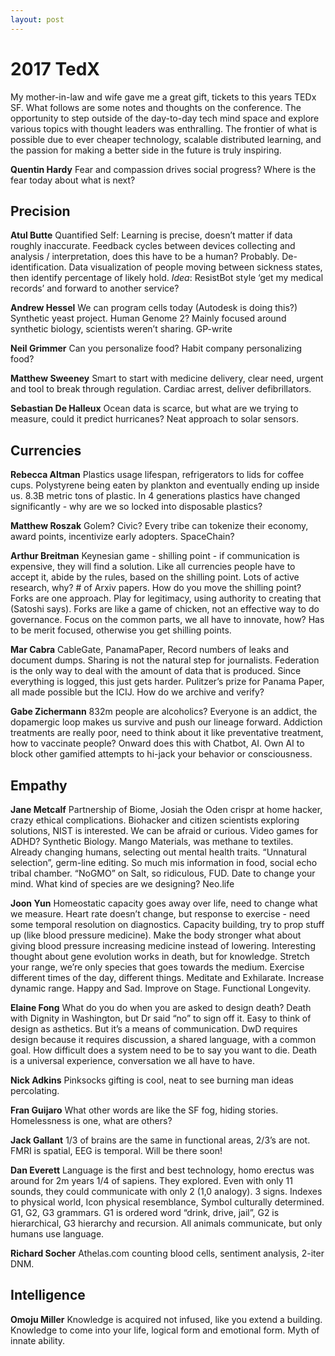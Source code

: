 ```yaml
---
layout: post
---
```


# 2017 TedX

My mother-in-law and wife gave me a great gift, tickets to this years TEDx SF. What follows are some notes and thoughts on the conference. The opportunity to step outside of the day-to-day tech mind space and explore various topics with thought leaders was enthralling. The frontier of what is possible due to ever cheaper technology, scalable distributed learning, and the passion for making a better side in the future is truly inspiring.

**Quentin Hardy**
Fear and compassion drives social progress?  Where is the fear today about what is next?  

## Precision

**Atul Butte** 
Quantified Self: Learning is precise, doesn’t matter if data roughly inaccurate. Feedback cycles between devices collecting and analysis / interpretation, does this have to be a human? Probably. De-identification.  Data visualization of people moving between sickness states, then identify percentage of likely hold.
_Idea_: ResistBot style ‘get my medical records’ and forward to another service?

**Andrew Hessel**
We can program cells today (Autodesk is doing this?) Synthetic yeast project.   Human Genome 2?  Mainly focused around synthetic biology, scientists weren’t sharing. GP-write

**Neil Grimmer**
Can you personalize food?  Habit company personalizing food? 

**Matthew Sweeney**
Smart to start with medicine delivery, clear need, urgent and tool to break through regulation.  Cardiac arrest, deliver defibrillators. 

**Sebastian De Halleux**
Ocean data is scarce, but what are we trying to measure, could it predict hurricanes? Neat approach to solar sensors.


## Currencies
**Rebecca Altman**
Plastics usage lifespan, refrigerators to lids for coffee cups. Polystyrene being eaten by plankton and eventually ending up inside us.  8.3B metric tons of plastic.  In 4 generations plastics have changed significantly - why are we so locked into disposable plastics?

**Matthew Roszak**
Golem? Civic? Every tribe can tokenize their economy, award points, incentivize early adopters.  SpaceChain? 

**Arthur Breitman**
Keynesian game - shilling point - if communication is expensive, they will find a solution.  Like all currencies people have to accept it, abide by the rules, based on the shilling point.  Lots of active research, why? # of Arxiv papers.  How do you move the shilling point? Forks are one approach.  Play for legitimacy, using authority to creating that (Satoshi says).  Forks are like a game of chicken, not an effective way to do governance.  Focus on the common parts, we all have to innovate, how? Has to be merit focused, otherwise you get shilling points.  

**Mar Cabra**
CableGate, PanamaPaper, Record numbers of leaks and document dumps. Sharing is not the natural step for journalists.  Federation is the only way to deal with the amount of data that is produced.  Since everything is logged, this just gets harder.  Pulitzer’s prize for Panama Paper, all made possible but the ICIJ.  How do we archive and verify?

**Gabe Zichermann**
832m people are alcoholics? Everyone is an addict, the dopamergic loop makes us survive and push our lineage forward.  Addiction treatments are really poor, need to think about it like preventative treatment, how to vaccinate people? Onward does this with Chatbot, AI.  Own AI to block other gamified attempts to hi-jack your behavior or consciousness.  

## Empathy
**Jane Metcalf**
Partnership of Biome, Josiah the Oden crispr at home hacker, crazy ethical complications. Biohacker and citizen scientists exploring solutions, NIST is interested.  We can be afraid or curious.  Video games for ADHD?  Synthetic Biology. Mango Materials, was methane to textiles.  Already changing humans, selecting out mental health traits. “Unnatural selection”, germ-line editing.  So much mis information in food, social echo tribal chamber.  “NoGMO” on Salt, so ridiculous, FUD.   Date to change your mind. What kind of species are we designing?  Neo.life

**Joon Yun**
Homeostatic capacity goes away over life, need to change what we measure.  Heart rate doesn’t change, but response to exercise - need some temporal resolution on diagnostics.  Capacity building, try to prop stuff up (like blood pressure medicine).  Make the body stronger what about giving blood pressure increasing medicine instead of lowering.  Interesting thought about gene evolution works in death, but for knowledge.  Stretch your range, we’re only species that goes towards the medium.  Exercise different times of the day, different things.  Meditate and Exhilarate. Increase dynamic range.  Happy and Sad.  Improve on Stage.  Functional Longevity. 

**Elaine Fong**
What do you do when you are asked to design death?  Death with Dignity in Washington, but Dr said “no” to sign off it.  Easy to think of design as asthetics.  But it’s a means of communication.  DwD requires design because it requires discussion, a shared language, with a common goal.  How difficult does a system need to be to say you want to die.  Death is a universal experience, conversation we all have to have.  

**Nick Adkins**
Pinksocks gifting is cool, neat to see burning man ideas percolating. 

**Fran Guijaro**
What other words are like the SF fog, hiding stories.  Homelessness is one, what are others?  

**Jack Gallant**
1/3 of brains are the same in functional areas, 2/3’s are not.  FMRI is spatial, EEG is temporal.  Will be there soon!

**Dan Everett**
Language is the first and best technology, homo erectus was around for 2m years 1/4 of sapiens. They explored. Even with only 11 sounds, they could communicate with only 2 (1,0 analogy).  3 signs.  Indexes to physical world, Icon physical resemblance, Symbol culturally determined.  G1, G2, G3 grammars.  G1 is ordered word “drink, drive, jail”, G2 is hierarchical, G3 hierarchy and recursion. All animals communicate, but only humans use language.

**Richard Socher**
Athelas.com counting blood cells, sentiment analysis, 2-iter DNM.  

## Intelligence
**Omoju Miller**
Knowledge is acquired not infused, like you extend a building.  Knowledge to come into your life, logical form and emotional form. Myth of innate ability. 
